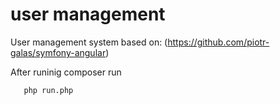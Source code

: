 user management
===============

User management system based on:
(https://github.com/piotr-galas/symfony-angular)

After runinig composer run

       php run.php

